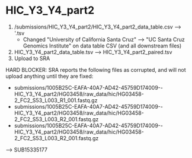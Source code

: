 # HIC_Y3_Y4_part2

1. /submissions/HIC_Y3_Y4_part2/HIC_Y3_Y4_part2_data_table.csv --> '.tsv
	* Changed "University of California Santa Cruz" --> "UC Santa Cruz Genomics Institute" on data table CSV (and all downstream files)
2. HIC_Y3_Y4_part2_data_table.tsv --> HIC_Y3_Y4_part2_paired.tsv
3. Upload to SRA


HARD BLOCKER: SRA reports the following files as corrupted, and will not upload anything until they are fixed:
* submissions/1005B25C-EAFA-40A7-AD42-45759D174009--HIC_Y3_Y4_part2/HG03458/raw_data/hic/HG03458-2_FC2_S53_L003_R1_001.fastq.gz
* submissions/1005B25C-EAFA-40A7-AD42-45759D174009--HIC_Y3_Y4_part2/HG03458/raw_data/hic/HG03458-2_FC2_S53_L003_R2_001.fastq.gz
* submissions/1005B25C-EAFA-40A7-AD42-45759D174009--HIC_Y3_Y4_part2/HG03458/raw_data/hic/HG03458-2_FC2_S53_L003_R2_001.fastq.gz

--> SUB15335177 